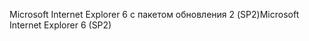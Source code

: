 <span data-ttu-id="c8438-101">Microsoft Internet Explorer 6 с пакетом обновления 2 (SP2)</span><span class="sxs-lookup"><span data-stu-id="c8438-101">Microsoft Internet Explorer 6 (SP2)</span></span>